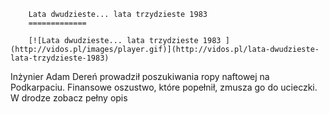 
        Lata dwudzieste... lata trzydzieste 1983 
        =============
        
        [![Lata dwudzieste... lata trzydzieste 1983 ](http://vidos.pl/images/player.gif)](http://vidos.pl/lata-dwudzieste-lata-trzydzieste-1983)
        
        
 Inżynier Adam Dereń prowadził poszukiwania ropy naftowej na Podkarpaciu. Finansowe oszustwo, które popełnił, zmusza go do ucieczki. W drodze zobacz pełny opis
    